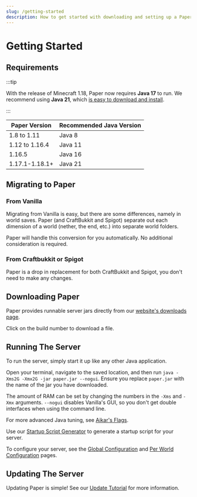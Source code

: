 ```yaml
---
slug: /getting-started
description: How to get started with downloading and setting up a Paper server.
---
```


# Getting Started

## Requirements

:::tip

With the release of Minecraft 1.18, Paper now requires **Java 17** to run. We recommend using **Java 21**, which [is easy to download and install](/misc/java-install).

:::

| Paper Version  | Recommended Java Version |
|----------------|--------------------------|
| 1.8 to 1.11    | Java 8                   |
| 1.12 to 1.16.4 | Java 11                  |
| 1.16.5         | Java 16                  |
| 1.17.1-1.18.1+ | Java 21                  |

## Migrating to Paper

### From Vanilla

Migrating from Vanilla is easy, but there are some differences, namely in world saves. Paper (and
CraftBukkit and Spigot) separate out each dimension of a world (nether, the end, etc.) into separate
world folders.

Paper will handle this conversion for you automatically. No additional consideration is required.

### From Craftbukkit or Spigot

Paper is a drop in replacement for both CraftBukkit and Spigot, you don't need to make any changes.

## Downloading Paper

Paper provides runnable server jars directly from our
[website's downloads page](https://papermc.io/downloads).

Click on the build number to download a file.

## Running The Server

To run the server, simply start it up like any other Java application.

Open your terminal, navigate to the saved location, and then run
`java -Xms2G -Xmx2G -jar paper.jar --nogui`. Ensure you replace `paper.jar` with the name of the jar
you have downloaded.

The amount of RAM can be set by changing the numbers in the `-Xms` and `-Xmx` arguments. `--nogui`
disables Vanilla's GUI, so you don't get double interfaces when using the command line.

For more advanced Java tuning, see [Aikar's Flags](../how-to/aikars-flags.md).

Use our [Startup Script Generator](/misc/start-script-gen) to generate a startup script for your server.

To configure your server, see the [Global Configuration](../reference/configuration/global-configuration.mdx) and
[Per World Configuration](../reference/configuration/world-configuration.mdx) pages.

## Updating The Server

Updating Paper is simple! See our [Update Tutorial](../how-to/update.md) for more information.
